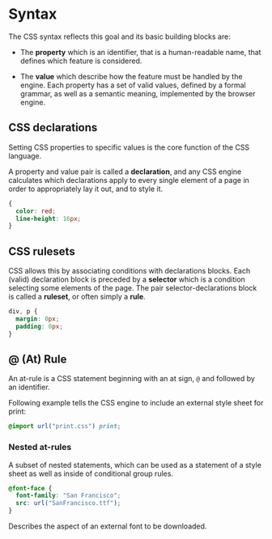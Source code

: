 # Syntax

The CSS syntax reflects this goal and its basic building blocks are:

- The **property** which is an identifier, that is a human-readable name, that defines which feature is considered.

- The **value** which describe how the feature must be handled by the engine. Each property has a set of valid values, defined by a formal grammar, as well as a semantic meaning, implemented by the browser engine.

## CSS declarations

Setting CSS properties to specific values is the core function of the CSS language.

A property and value pair is called a **declaration**, and any CSS engine calculates which declarations apply to every single element of a page in order to appropriately lay it out, and to style it.

```css
{
  color: red;
  line-height: 16px;
}
```

## CSS rulesets

CSS allows this by associating conditions with declarations blocks. Each (valid) declaration block is preceded by a **selector** which is a condition selecting some elements of the page. The pair selector-declarations block is called a **ruleset**, or often simply a **rule**.

```css
div, p {
  margin: 0px;
  padding: 0px;
}
```

## @ (At) Rule

An at-rule is a CSS statement beginning with an at sign, `@` and followed by an identifier.

Following example tells the CSS engine to include an external style sheet for print:

```css
@import url("print.css") print;
```

### Nested at-rules
A subset of nested statements, which can be used as a statement of a style sheet as well as inside of conditional group rules.

```css
@font-face {
  font-family: "San Francisco";
  src: url("SanFrancisco.ttf");
}
```
Describes the aspect of an external font to be downloaded.
